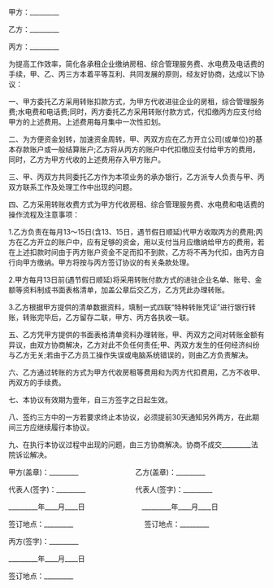 
 


甲方：_________


乙方：_________


丙方：_________


为提高工作效率，简化各承租企业缴纳房租、综合管理服务费、水电费及电话费的手续，甲、乙、丙三方本着平等互利、共同发展的原则，经友好协商，达成以下协议：


一、甲方委托乙方采用转账扣款方式，为甲方代收进驻企业的房租，综合管理服务费;水电费和电话费;同时，丙方委托乙方采用转账付款方式，代扣缴丙方应支付给甲方的上述费用。上述费用每月集中一次性扣划。


二、为方便资金划转，加速资金周转，甲、丙双方应在乙方开立公司(或单位)的基本存款账户或一般结算账户;乙方将从丙方的账户中代扣缴应支付给甲方的费用，同时，乙方为甲方代收的上述费用存入甲方账户。


三、甲、丙双方共同委托乙方作为本项业务的承办银行，乙方派专人负责与甲、丙双方联系工作及处理工作中出现的问题。


四、乙方采用转账收费方式为甲方代收房租、综合管理服务费、水电费和电话费的操作流程及注意事项：


1.乙方负责在每月13～15日(含13、15日，遇节假日顺延)代甲方收取丙方的费用;丙方在乙方开立的账户中，应有足够的资金，用以支付当月应缴纳给甲方的费用，若在上述扣款时间由于丙方账户资金不足而扣不到款，乙方将不再为代扣，由丙方自行向甲方缴纳。甲方将按与丙方签订协议的有关条款处理。


2.甲方每月13日前(遇节假日顺延)将采用转账付款方式的进驻企业名单、账号、金额等资料制成书面表格清单，加盖公章后交乙方，乙方凭此办理转账。


3.乙方根据甲方提供的清单数据资料，填制一式四联“特种转账凭证”进行银行转账，转账完毕后，乙方留存二联，甲方、丙方各执收一联。


五、乙方凭甲方提供的书面表格清单资料办理转账，甲、丙双方之间对转账金额有异议，由双方协商解决，乙方对此不负任何责任;甲、丙双方发生的任何经济纠纷与乙方无关;若由于乙方员工操作失误或电脑系统错误的，则由乙方负责解决。


六、乙方通过转账的方式为甲方代收房租等费用和为丙方代扣费用，乙方不收甲、丙双方的手续费。


七、本协议有效期为壹年，自三方签字之日起生效。


八、签约三方中的一方若要求终止本协议，必须提前30天通知另外两方，在此期间三方应继续履行本协议。


九、在执行本协议过程中出现的问题，由三方协商解决。协商不成交_________法院诉讼解决。


甲方(盖章)：_________　　　　　　　　乙方(盖章)：_________


代表人(签字)：_________　　　　　　　代表人(签字)：_________


_________年____月____日　　　　　　　　_________年____月____日


签订地点：_________　　　　　　　　　　签订地点：_________


丙方(签字)：_________


_________年____月____日


签订地点：_________
 


 

 
 
 
 
 
  


  
 

  


  


  
 
 
 
 

